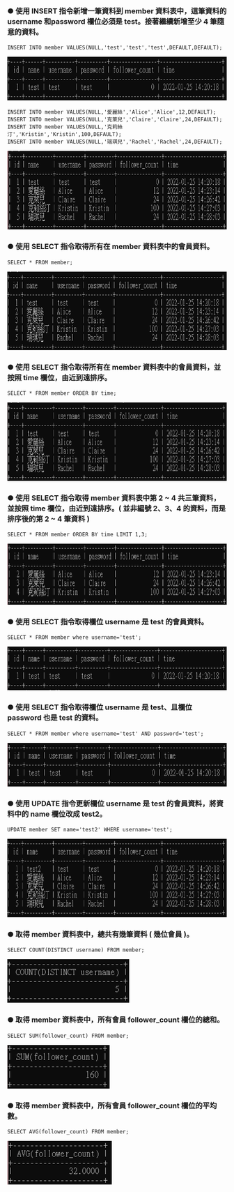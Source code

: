 ### ● 使用 INSERT 指令新增一筆資料到 member 資料表中，這筆資料的 username 和password 欄位必須是 test。接著繼續新增至少 4 筆隨意的資料。
    INSERT INTO member VALUES(NULL,'test','test','test',DEFAULT,DEFAULT);
<img src="https://github.com/ruth26582/wehelp-assignments/blob/main/week-5/image/3-1.png" width="750px" height="100px">

    INSERT INTO member VALUES(NULL,'愛麗絲','Alice','Alice',12,DEFAULT);
    INSERT INTO member VALUES(NULL,'克萊兒','Claire','Claire',24,DEFAULT);
    INSERT INTO member VALUES(NULL,'克莉絲汀','Kristin','Kristin',100,DEFAULT);
    INSERT INTO member VALUES(NULL,'瑞琪兒','Rachel','Rachel',24,DEFAULT);
<img src="https://github.com/ruth26582/wehelp-assignments/blob/main/week-5/image/3-1-1.png" width="780px" height="180px">

### ● 使用 SELECT 指令取得所有在 member 資料表中的會員資料。
    SELECT * FROM member;
<img src="https://github.com/ruth26582/wehelp-assignments/blob/main/week-5/image/3-2.png" width="780px" height="180px">

### ● 使用 SELECT 指令取得所有在 member 資料表中的會員資料，並按照 time 欄位，由近到遠排序。
    SELECT * FROM member ORDER BY time;
<img src="https://github.com/ruth26582/wehelp-assignments/blob/main/week-5/image/3-3.png" width="780px" height="180px">

### ● 使用 SELECT 指令取得 member 資料表中第 2 ~ 4 共三筆資料，並按照 time 欄位，由近到遠排序。( 並非編號 2、3、4 的資料，而是排序後的第 2 ~ 4 筆資料 )
    SELECT * FROM member ORDER BY time LIMIT 1,3;
<img src="https://github.com/ruth26582/wehelp-assignments/blob/main/week-5/image/3-4.png" width="780px" height="140px">

### ● 使用 SELECT 指令取得欄位 username 是 test 的會員資料。
    SELECT * FROM member where username='test';
<img src="https://github.com/ruth26582/wehelp-assignments/blob/main/week-5/image/3-5.png" width="750px" height="100px">

### ● 使用 SELECT 指令取得欄位 username 是 test、且欄位 password 也是 test 的資料。
    SELECT * FROM member where username='test' AND password='test';
<img src="https://github.com/ruth26582/wehelp-assignments/blob/main/week-5/image/3-6.png" width="750px" height="100px">

### ● 使用 UPDATE 指令更新欄位 username 是 test 的會員資料，將資料中的 name 欄位改成 test2。
    UPDATE member SET name='test2' WHERE username='test';
<img src="https://github.com/ruth26582/wehelp-assignments/blob/main/week-5/image/3-7.png" width="785px" height="180px">

### ● 取得 member 資料表中，總共有幾筆資料 ( 幾位會員 )。
    SELECT COUNT(DISTINCT username) FROM member;
<img src="https://github.com/ruth26582/wehelp-assignments/blob/main/week-5/image/4-1.png" width="280px" height="100px">

### ● 取得 member 資料表中，所有會員 follower_count 欄位的總和。
    SELECT SUM(follower_count) FROM member;
<img src="https://github.com/ruth26582/wehelp-assignments/blob/main/week-5/image/4-2.png" width="235px" height="100px">

### ● 取得 member 資料表中，所有會員 follower_count 欄位的平均數。
    SELECT AVG(follower_count) FROM member;
<img src="https://github.com/ruth26582/wehelp-assignments/blob/main/week-5/image/4-3.png" width="240px" height="100px">
